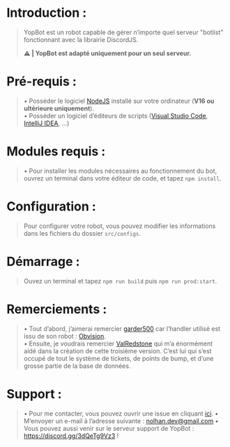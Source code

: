 # Introduction :
> YopBot est un robot capable de gérer n’importe quel serveur "botlist" fonctionnant avec la librairie DiscordJS.
>
> **⚠️ | YopBot est adapté uniquement pour __un seul serveur__.**
# Pré-requis :
> • Posséder le logiciel [NodeJS](https://nodejs.org) installé sur votre ordinateur (**V16 ou ultérieure uniquement**).  
> • Posséder un logiciel d’éditeurs de scripts ([Visual Studio Code](https://code.visualstudio.com/), [IntelliJ IDEA](https://www.jetbrains.com/idea), ...)
# Modules requis :
> • Pour installer les modules nécessaires  au fonctionnement du bot, ouvrez un terminal dans votre éditeur de code, et tapez `npm install`. 
# Configuration :
> Pour configurer votre robot, vous pouvez modifier les informations dans les fichiers du dossier `src/configs`.
# Démarrage :
> Ouvez un terminal et tapez `npm run build` puis `npm run prod:start`.
# Remerciements :
> • Tout d’abord, j’aimerai remercier [garder500](https://github.com/garder500) car l’handler utilisé est issu de son robot : [Obvision](https://github.com/garder500/obvision).  
> • Ensuite, je voudrais remercier [ValRedstone](https://github.com/ValRedstone) qui m’a énormément aidé dans la création de cette troisième version. C’est lui qui s’est occupé de tout le système de tickets, de points de bump, et d’une grosse partie de la base de données.
# Support :
> • Pour me contacter, vous pouvez ouvrir une issue en cliquant [ici](https://github.com/Nonolanlan1007/Yop-Bot/issues/new).
> • M’envoyer un e-mail à l’adresse suivante : nolhan.dev@gmail.com
> • Vous pouvez aussi venir sur le serveur support de YopBot : https://discord.gg/3dQeTg9Vz3 !